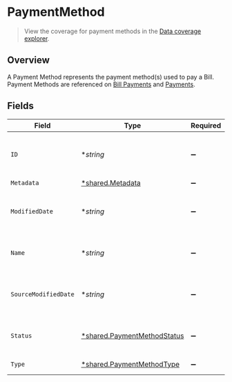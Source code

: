 # PaymentMethod

> View the coverage for payment methods in the <a className="external" href="https://knowledge.codat.io/supported-features/accounting?view=tab-by-data-type&dataType=paymentMethods" target="_blank">Data coverage explorer</a>.

## Overview

A Payment Method represents the payment method(s) used to pay a Bill. Payment Methods are referenced on [Bill Payments](https://docs.codat.io/sync-for-payables-api#/schemas/BillPayment) and [Payments](https://docs.codat.io/sync-for-payables-api#/schemas/Payment).


## Fields

| Field                                                                            | Type                                                                             | Required                                                                         | Description                                                                      | Example                                                                          |
| -------------------------------------------------------------------------------- | -------------------------------------------------------------------------------- | -------------------------------------------------------------------------------- | -------------------------------------------------------------------------------- | -------------------------------------------------------------------------------- |
| `ID`                                                                             | **string*                                                                        | :heavy_minus_sign:                                                               | Unique identifier for the payment method.                                        |                                                                                  |
| `Metadata`                                                                       | [*shared.Metadata](../../../pkg/models/shared/metadata.md)                       | :heavy_minus_sign:                                                               | N/A                                                                              |                                                                                  |
| `ModifiedDate`                                                                   | **string*                                                                        | :heavy_minus_sign:                                                               | N/A                                                                              | 2022-10-23 00:00:00 +0000 UTC                                                    |
| `Name`                                                                           | **string*                                                                        | :heavy_minus_sign:                                                               | Name of the payment method.                                                      |                                                                                  |
| `SourceModifiedDate`                                                             | **string*                                                                        | :heavy_minus_sign:                                                               | N/A                                                                              | 2022-10-23 00:00:00 +0000 UTC                                                    |
| `Status`                                                                         | [*shared.PaymentMethodStatus](../../../pkg/models/shared/paymentmethodstatus.md) | :heavy_minus_sign:                                                               | Status of the Payment Method.                                                    |                                                                                  |
| `Type`                                                                           | [*shared.PaymentMethodType](../../../pkg/models/shared/paymentmethodtype.md)     | :heavy_minus_sign:                                                               | Method of payment.                                                               |                                                                                  |